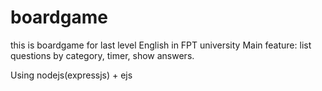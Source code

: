 # boardgame
this is boardgame for last level English in FPT university
Main feature:
list questions by category, timer, show answers.

Using nodejs(expressjs) + ejs
